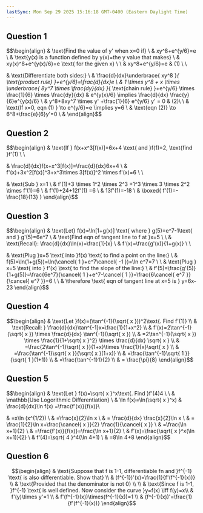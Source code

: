```yaml
---
lastSync: Mon Sep 29 2025 15:16:18 GMT-0400 (Eastern Daylight Time)
---
```

## Question 1
$$\begin{align}
 & \text{Find the value of y' when x=0 if} \\
 & xy^8+e^{y/6}=e \\
 & \text{y(x) is a function defined by y(x)=the y value that makes} \\
 & xy(x)^8+e^{y(x)/6}=e \text{ for the given x} \\
 \\
 & xy^8+e^{y/6}=e  & (1) \\ \\

 & \text{Differentiate both sides:} \\
 & \frac{d}{dx}\underbrace{ xy^8 }_{ \text{product rule} }+e^{y/6}=\frac{d}{dx}e \\
 & 1 \times y^8 + x \times \underbrace{ 8y^7 \times \frac{dy}{dx} }_{ \text{chain rule} }+e^{y/6} \times \frac{1}{6} \times \frac{dy}{dx} & e^{y(x)/6} \implies \frac{d}{dx} \frac{y}{6}e^{y(x)/6} \\
 & y^8+8xy^7 \times y' +\frac{1}{6} e^{y/6} y' = 0  & (2)\\
 \\
 & \text{If x=0, eqn (1) } \to e^{y/6}=e \implies y=6 \\
 & \text{eqn (2)} \to 6^8+\frac{e}{6}y'=0 \\
 & 
\end{align}$$
## Question 2
$$\begin{align}
 & \text{If } f(x+x^3[f(x)]=6x+4 \text{ and }f(1)=2, \text{find }f'(1) \\ \\

 & \frac{d}{dx}f(x+x^3[f(x)]=\frac{d}{dx}6x+4 \\
 & f'(x)+3x^2[f(x)]^3+x^3\times 3[f(x)]^2 \times f'(x)=6 \\ \\

 & \text{Sub } x=1 \\
 & f'(1)+3 \times 1^2 \times 2^3 +1^3 \times 3 \times 2^2 \times f'(1)=6 \\
 & f'(1)+24+12f'(1) =6 \\
 & 13f'(1)=-18 \\
 & \boxed{ f'(1)=-\frac{18}{13} }
\end{align}$$
## Question 3
$$\begin{align}
 & \text{Let} f(x)=\ln[1+g(x)] \text{ where } g(5)=e^7-1\text{ and } g'(5)=6e^7 \\
 & \text{Find eqn of tangent line to f at }x=5 \\ \\
 & \text{Recall}: \frac{d}{dx}\ln(x)=\frac{1}{x} \\
 & f'(x)=\frac{g'(x)}{1+g(x)} \\ \\

 & \text{Plug }x=5 \text{ into }f(x) \text{ to find a point on the line:} \\
 & f(5)=\ln(1+g(5))=\ln(\cancel{ 1 }+e^7\cancel{ -1 })=\ln e^7=7 \\
 \\
 & \text{Plug } x=5 \text{ into } f'(x) \text{ to find the slope of the line:} \\
 & f'(5)=\frac{g'(5)}{1+g(5)}=\frac{6e^7}{\cancel{ 1 }+e^7-\cancel{ 1 }}=\frac{6\cancel{ e^7 }}{\cancel{ e^7 }}=6 \\
 \\
 & \therefore \text{ eqn of tangent line at x=5 is } y=6x-23
\end{align}$$
## Question 4
$$\begin{align}
 & \text{Let }f(x)=(\tan^{-1}(\sqrt{ x }))^2\text{. Find f'(1)} \\
 & \text{Recall: } \frac{d}{dx}\tan^{-1}x=\frac{1}{1+x^2} \\
 & f'(x)=2\tan^{-1}(\sqrt{ x }) \times \frac{d}{dx} \tan^{-1}(\sqrt{ x })  \\
 & =2\tan^{-1}(\sqrt{ x }) \times \frac{1}{1+\sqrt{ x }^2} \times \frac{d}{dx} \sqrt{ x } \\
 & =\frac{2\tan^{-1}\sqrt{ x }}{1+x}\times \frac{1}{x}\sqrt{ x } \\
 & =\frac{\tan^{-1}\sqrt{ x }}{\sqrt{ x }(1+x)} \\
 & =\frac{\tan^{-1}\sqrt{ 1 }}{\sqrt{ 1 }(1+1)} \\
 & =\frac{\tan^{-1}1}{2} \\
 & = \frac{\pi}{8}
\end{align}$$
## Question 5
$$\begin{align}
 & \text{Let } f(x)=\sqrt{ x }^x\text{. Find }f'(4)4 \\
 \\
 & \mathbb{Use Logorithmic Differentiation} \\
 & \ln f(x)=\ln(\sqrt{ x }^x) & \frac{d}{dx}\ln f(x) =\frac{f'(x)}{f(x)}\\

 & =x\ln (x^{1/2}) \\
 & =\frac{x}{2}\ln x \\
 & = \frac{d}{dx} \frac{x}{2}\ln x \\
 & = \frac{1}{2}\ln x+\frac{\cancel{ x }}{2} \frac{1}{\cancel{ x }} \\
 & =\frac{\ln x+1}{2} \\
 & =\frac{f'(x)}{f(x)}=\frac{\ln x+1}{2} \\
 & f'(x)=\frac{\sqrt{ x }^x(\ln x+1)}{2} \\
 & f'(4)=\sqrt{ 4 }^4(\ln 4+1) \\
 & =8\ln 4+8
\end{align}$$
## Question 6
$$\begin{align}
 & \text{Suppose that f is 1-1, differentiable fn and }f^{-1} \text{ is also differentiable. Show that} \\
 & (f^{-1})'(x)=\frac{1}{f'(f^{-1}(x))} \\
 & \text{Provided that the denominator is not 0} \\
 \\
 & \text{Since f is 1-1, }f^{-1} \text{ is well defined. Now consider the curve }y=f(x) \iff f(y)=x\\
 & f'(y)\times y'=1 \\
 & f'(f^{-1}(x))\times(f^{-1}(x))=1 \\
 & (f^{-1}(x))'=\frac{1}{f'(f^{-1}(x))}
\end{align}$$